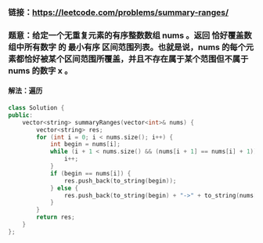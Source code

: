 ### 链接：https://leetcode.com/problems/summary-ranges/

### 题意：给定一个无重复元素的有序整数数组 nums 。返回 恰好覆盖数组中所有数字 的 最小有序 区间范围列表。也就是说，nums 的每个元素都恰好被某个区间范围所覆盖，并且不存在属于某个范围但不属于 nums 的数字 x 。

#### 解法：遍历

```c++
class Solution {
public:
    vector<string> summaryRanges(vector<int>& nums) {        
        vector<string> res;
        for (int i = 0; i < nums.size(); i++) {
            int begin = nums[i];
            while (i + 1 < nums.size() && (nums[i + 1] == nums[i] + 1)) {
                i++;
            }
            if (begin == nums[i]) {
                res.push_back(to_string(begin));
            } else {
                res.push_back(to_string(begin) + "->" + to_string(nums[i]));
            }
        }
        return res;        
    }
};
```

